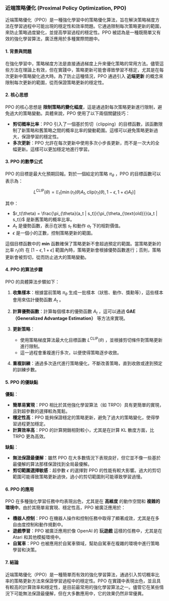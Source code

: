 ### 近端策略優化 (Proximal Policy Optimization, PPO)

近端策略優化（PPO）是一種強化學習中的策略優化算法，旨在解決策略梯度方法在學習過程中可能出現的穩定性和效率問題。它通過限制每次策略更新的範圍，來防止策略過度變化，並提高學習過程的穩定性。PPO 被認為是一種既簡單又有效的強化學習算法，廣泛應用於多種實際問題中。

#### 1. 背景與問題

在強化學習中，策略梯度方法是直接通過梯度上升來優化策略的常用方法。儘管這些方法在理論上有效，但在實踐中，策略更新可能會導致學習不穩定，尤其是在每次更新中策略變化過大時。為了防止這種情況，PPO 通過引入 **近端更新** 的概念來限制每次更新的範圍，從而保證策略更新的穩定性。

#### 2. 核心思想

PPO 的核心思想是 **限制策略的變化幅度**，這是通過對每次策略更新進行限制，避免過大的策略變動。具體來說，PPO 使用了以下兩個關鍵技巧：

- **剪切概率比率**：PPO 引入了一個基於剪切（clipping）的目標函數，該函數限制了新策略和舊策略之間的概率比率的變動範圍。這樣可以避免策略更新過大，保證學習的穩定性。
- **多次更新**：PPO 允許在每次更新中使用多次小步長更新，而不是一次大的全幅更新。這樣可以更加穩定地進行學習。

#### 3. PPO 的數學公式

PPO 的目標是最大化預期回報。對於一個給定的策略  $`\pi_{\theta}`$ ，PPO 的目標函數可以表示為：


$$L^{\text{CLIP}}(\theta) = \mathbb{E}_{t}\left[ \min \left( r_t(\theta) A_t, \text{clip}(r_t(\theta), 1-\epsilon, 1+\epsilon) A_t \right) \right]$$


其中：
-  $`r_t(\theta) = \frac{\pi_{\theta}(a_t | s_t)}{\pi_{\theta_{\text{old}}}(a_t | s_t)}`$  是新舊策略的概率比率。
-  $`A_t`$  是優勢函數，表示在狀態  $`s_t`$  和動作  $`a_t`$  下的相對價值。
-  $`\epsilon`$  是一個小的正數，控制策略更新的範圍。

這個目標函數中的 **min** 函數確保了策略更新不會超過預定的範圍。當策略更新的比率  $`r_t(\theta)`$  在  $`[1 - \epsilon, 1 + \epsilon]`$  範圍內時，策略更新會根據優勢函數進行；否則，策略更新會被剪切，從而防止過大的策略變動。

#### 4. PPO 的算法步驟

PPO 的具體算法步驟如下：

1. **收集樣本**：根據當前策略  $`\pi_{\theta}`$  生成一批樣本（狀態、動作、獎勳等），這些樣本會用來估計優勢函數  $`A_t`$ 。
   
2. **計算優勢函數**：計算每個樣本的優勢函數  $`A_t`$ ，這可以通過 **GAE（Generalized Advantage Estimation）** 等方法來實現。

3. **更新策略**：
   - 使用策略梯度算法最大化目標函數  $`L^{\text{CLIP}}(\theta)`$ ，並根據剪切條件對策略更新進行限制。
   - 這一過程會重複進行多次，以便使得策略逐步收斂。

4. **重複訓練**：通過多次迭代進行策略優化，不斷改善策略，直到收斂或達到預定的訓練步數。

#### 5. PPO 的優缺點

**優點**：
- **簡單易實現**：PPO 相比於其他強化學習算法（如 TRPO）具有更簡單的實現，且對超參數的選擇較為寬鬆。
- **穩定性高**：PPO 能夠保證穩定的策略更新，避免了過大的策略變化，使得學習過程更加穩定。
- **計算效率高**：PPO 的計算開銷相對較小，尤其是在計算 KL 散度方面，比 TRPO 更為高效。

**缺點**：
- **無法保證最優解**：雖然 PPO 在大多數情況下表現良好，但它並不像一些基於最優解的算法那樣保證找到全局最優解。
- **剪切範圍選擇敏感**：超參數  $`\epsilon`$  的選擇對 PPO 的性能有較大影響。過大的剪切範圍可能導致策略更新過快，過小的剪切範圍則可能導致學習過慢。

#### 6. PPO 的應用

PPO 在多種強化學習任務中均表現出色，尤其是在 **高維度** 的動作空間和 **複雜的環境中**。由於其簡單易實現、穩定性高，PPO 被廣泛應用於：
- **機器人控制**：PPO 在機器人操作和控制任務中取得了顯著成效，尤其是在多自由度控制和動作規劃中。
- **遊戲學習**：PPO 被廣泛應用於像 OpenAI 的 **玩遊戲** 這樣的任務中，尤其是在 Atari 和其他模擬環境中。
- **自駕車**：PPO 也被應用於自駕車領域，幫助自駕車在複雜的環境中進行策略學習和決策。

#### 7. 結論

近端策略優化（PPO）是一種簡單而有效的強化學習算法，通過引入剪切概率比率的策略更新方法來保證學習過程中的穩定性。PPO 在實踐中表現出色，並且具有較高的計算效率和穩定性，是目前最常用的強化學習算法之一。儘管它在某些情況下可能無法保證最優解，但在大多數應用中，它的效果仍然非常優異。